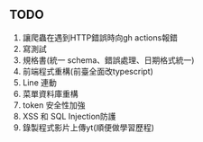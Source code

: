 ## TODO
1. 讓爬蟲在遇到HTTP錯誤時向gh actions報錯
2. 寫測試
3. 規格書(統一 schema、錯誤處理、日期格式統一)
4. 前端程式重構(前臺全面改typescript)
5. Line 連動
6. 菜單資料庫重構
7. token 安全性加強 
8. XSS 和 SQL Injection防護
9. 錄製程式影片上傳yt(順便做學習歷程)

